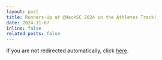 ```yaml
---
layout: post
title: Runners-Up at @HackSC 2024 in the Athletes Track!
date: 2024-11-07
inline: false
related_posts: false
---
```


<script>
  window.location.href = "https://www.linkedin.com/posts/hiteshnarayan_hackscsocaltechweek-hacksc2024-datascience-activity-7262237541989326848-VvIr?utm_source=share&utm_medium=member_desktop&rcm=ACoAADTVN-cBkMoAW_5VqoKqsA59fTQ8qh6l0MQ";
</script>

If you are not redirected automatically, click [here](https://www.linkedin.com/posts/hiteshnarayan_hackscsocaltechweek-hacksc2024-datascience-activity-7262237541989326848-VvIr?utm_source=share&utm_medium=member_desktop&rcm=ACoAADTVN-cBkMoAW_5VqoKqsA59fTQ8qh6l0MQ).
